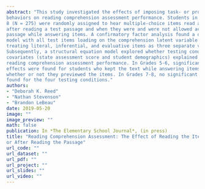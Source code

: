 ```yaml
---
abstract: "This study investigated the effects of imposing task- or process-oriented reading
behaviors on reading comprehension assessment performance. Students in Grades 5-
8 (N = 275) were randomly assigned to hear multiple-choice items read aloud before or
after reading a test passage and when they were and were not allowed access to the
passage while answering items. A confirmatory factor analysis found a one-factor
model with all test items loading on the comprehension latent variable fit better than
treating literal, inferential, and evaluative items as three separate variables.
Subsequently, a structural equation model explored whether testing condition or other
covariates (state assessment score and student demographics) explained variance in
reading comprehension assessment performance. In Grades 5-6, significant positive
effects were found for students who kept the text while answering items, regardless of
whether or not they previewed the items. In Grades 7-8, no significant differences were
found for the four testing conditions."
authors: 
- "Deborah K. Reed" 
- "Nathan Stevenson"
- "Brandon LeBeau"
date: 2019-05-20
image: ""
image_preview: ""
math: false
publication: In *The Elementary School Journal*, (in press)
title: "Reading Comprehension Assessment: The Effect of Reading the Items Aloud Before
or After Reading the Passage"
url_code: ""
url_dataset: ""
url_pdf: ""
url_project: ""
url_slides: ""
url_video: ""
---
```


